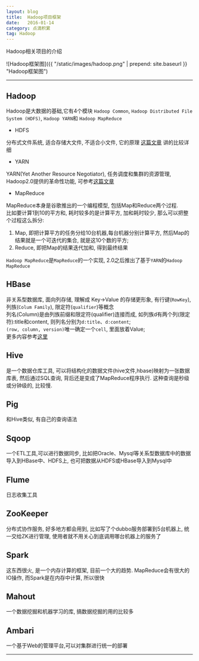 ```yaml
---
layout: blog
title:  Hadoop项目框架
date:   2016-01-14
category: 点滴积累
tag: Hadoop
---
```

Hadoop相关项目的介绍


![Hadoop框架图]({{ "/static/images/hadoop.png"  | prepend: site.baseurl }} "Hadoop框架图")
*****
## Hadoop
Hadoop是大数据的基础,它有4个模块 `Hadoop Common`, `Hadoop Distributed File System (HDFS)`, `Hadoop YARN`和 `Hadoop MapReduce`
* HDFS

分布式文件系统, 适合存储大文件, 不适合小文件, 它的原理 [这篇文章](http://www.weixuehao.com/archives/596) 讲的比较详细
* YARN

YARN(Yet Another Resource Negotiator), 任务调度和集群的资源管理, Hadoop2.0提供的革命性功能, 可参考[这篇文章](http://www.ibm.com/developerworks/cn/data/library/bd-yarn-intro/index.html)
* MapReduce

MapReduce本身是谷歌推出的一个编程模型, 包括Map和Reduce两个过程.  
比如要计算1到10的平方和, 耗时较多的是计算平方, 加和耗时较少, 那么可以把整个过程这么拆分:
1. Map, 即把计算平方的任务分给10台机器,每台机器分别计算平方, 然后Map的结果就是一个可迭代的集合, 就是这10个数的平方;
2. Reduce, 即把Map的结果迭代加和, 得到最终结果

`Hadoop MapReduce`是`MapReduce`的一个实现, 2.0之后推出了基于`YARN`的`Hadoop MapReduce`

## HBase
非关系型数据库, 面向列存储, 理解成 Key->Value 的存储更形象, 有行键(`RowKey`), 列族(`Colum Family`), 限定符(`qualifier`)等概念  
列名(Column)是由列族前缀和限定符(qualifier)连接而成, 如列族d有两个列(限定符):title和content, 则列名分别为`d:title`、`d:content`;  
`(row, column, version)`唯一确定一个`cell`, 里面放着Value;  
更多内容参考[这里](http://abloz.com/hbase/book.html#conceptual.view)

## Hive
是一个数据仓库工具, 可以将结构化的数据文件(hive文件,hbase)映射为一张数据库表, 然后通过SQL查询, 背后还是变成了MapReduce程序执行. 这种查询是秒级或分钟级的, 比较慢.

## Pig
和Hive类似, 有自己的查询语法

## Sqoop
一个ETL工具,可以进行数据同步, 比如把Oracle、Mysql等关系型数据库中的数据导入到HBase中、HDFS上, 也可把数据从HDFS或HBase导入到Mysql中

## Flume
日志收集工具

## ZooKeeper
分布式协作服务, 好多地方都会用到, 比如写了个dubbo服务部署到5台机器上, 统一交给ZK进行管理, 使用者就不用关心到底调用哪台机器上的服务了

## Spark
这东西很火, 是一个内存计算的框架, 目前一个大的趋势. MapReduce会有很大的IO操作, 而Spark是在内存中计算, 所以很快

## Mahout
一个数据挖掘和机器学习的库, 搞数据挖掘的用的比较多

## Ambari
一个基于Web的管理平台,可以对集群进行统一的部署
*****
